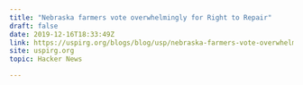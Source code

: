 ```yaml
---
title: "Nebraska farmers vote overwhelmingly for Right to Repair"
draft: false
date: 2019-12-16T18:33:49Z
link: https://uspirg.org/blogs/blog/usp/nebraska-farmers-vote-overwhelmingly-right-repair?utm_medium=RSS&utm_source=hune
site: uspirg.org
topic: Hacker News  

---
```

